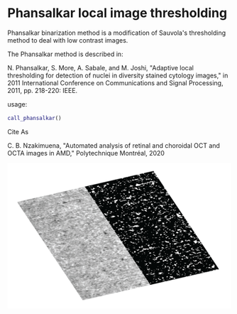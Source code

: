 # Phansalkar local image thresholding
Phansalkar binarization method is a modification of Sauvola's thresholding method to deal with low contrast images.

The Phansalkar method is described in:

N. Phansalkar, S. More, A. Sabale, and M. Joshi, "Adaptive local thresholding for detection of nuclei in diversity stained cytology images," in 2011 International Conference on Communications and Signal Processing, 2011, pp. 218-220: IEEE.

usage:

```matlab
call_phansalkar()
```

Cite As

C. B. Nzakimuena, "Automated analysis of retinal and choroidal OCT and OCTA images in AMD," Polytechnique Montréal, 2020

![example image](figure.png)
